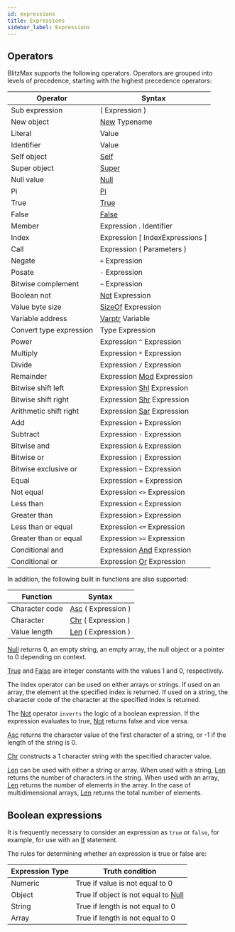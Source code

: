 ```yaml
---
id: expressions
title: Expressions
sidebar_label: Expressions
---
```


## Operators

BlitzMax supports the following operators. Operators are grouped into levels of precedence,
starting with the highest precedence operators:

| Operator  | Syntax  |
|---|---|
| Sub expression  | ( Expression )  |
| New object  | [New] Typename  |
| Literal  | Value  |
| Identifier  | Value  |
| Self object  | [Self]  |
| Super object  | [Super]  |
| Null value  | [Null]  |
| Pi  | [Pi]  |
| True  | [True]  |
| False  | [False]  |
| Member  | Expression . Identifier  |
| Index  | Expression [ IndexExpressions ]  |
| Call  | Expression ( Parameters ) |
| Negate  | `+` Expression  |
| Posate  | `-` Expression  |
| Bitwise complement  | `~` Expression  |
| Boolean not  | [Not] Expression  |
| Value byte size  | [SizeOf] Expression  |
| Variable address  | [Varptr] Variable  |
| Convert type expression  | Type Expression  |
| Power  | Expression `^` Expression  |
| Multiply  | Expression `*` Expression  |
| Divide  | Expression `/` Expression  |
| Remainder  | Expression [Mod] Expression  |
| Bitwise shift left  | Expression [Shl] Expression  |
| Bitwise shift right  | Expression [Shr] Expression  |
| Arithmetic shift right  | Expression [Sar] Expression  |
| Add  | Expression `+` Expression  |
| Subtract  | Expression `-` Expression  |
| Bitwise and  | Expression `&` Expression  |
| Bitwise or  | Expression <code>&#124;</code>  Expression  |
| Bitwise exclusive or  | Expression `~` Expression  |
| Equal  | Expression = Expression  |
| Not equal  | Expression `<>` Expression  |
| Less than  | Expression `<` Expression  |
| Greater than  | Expression `>` Expression  |
| Less than or equal  | Expression `<=` Expression  |
| Greater than or equal  | Expression `>=` Expression  |
| Conditional and  | Expression [And] Expression  |
| Conditional or  | Expression [Or] Expression  |

In addition, the following built in functions are also supported:

| Function  | Syntax  |
|---|---|
| Character code  | [Asc] ( Expression )  |
| Character  | [Chr] ( Expression )  |
| Value length  | [Len] ( Expression )  |

[Null] returns 0, an empty string, an empty array, the null object or a pointer to 0 depending on context.

[True] and [False] are integer constants with the values 1 and 0, respectively.

The index operator can be used on either arrays or strings. If used on an array,
the element at the specified index is returned. If used on a string, the character code
of the character at the specified index is returned.

The [Not] operator `inverts` the logic of a boolean expression. If the expression
evaluates to true, [Not] returns false and vice versa.

[Asc] returns the character value of the first character of a string, or -1 if the length of the string is 0.

[Chr] constructs a 1 character string with the specified character value.

[Len] can be used with either a string or array. When used with a string, [Len]
returns the number of characters in the string. When used with an array, [Len] returns
the number of elements in the array. In the case of multidimensional arrays, [Len]
returns the total number of elements.

## Boolean expressions

It is frequently necessary to consider an expression as `true` or `false`, for
example, for use with an [If] statement.

The rules for determining whether an expression is true or false are:

| Expression Type  | Truth condition  |
|---|---|
| Numeric  | True if value is not equal to 0  |
| Object  | True if object is not equal to [Null]  |
| String  | True if length is not equal to 0  |
| Array  | True if length is not equal to 0  |


[Null]: ../../api/brl/brl.blitz/#null
[True]: ../../api/brl/brl.blitz/#true
[False]: ../../api/brl/brl.blitz/#false
[Not]: ../../api/brl/brl.blitz/#not
[Asc]: ../../api/brl/brl.blitz/#asc
[Chr]: ../../api/brl/brl.blitz/#chr
[Len]: ../../api/brl/brl.blitz/#len
[If]: ../../api/brl/brl.blitz/#if
[Or]: ../../api/brl/brl.blitz/#or
[And]: ../../api/brl/brl.blitz/#and
[New]: ../../api/brl/brl.blitz/#new
[Self]: ../../api/brl/brl.blitz/#self
[Super]: ../../api/brl/brl.blitz/#super
[Pi]: ../../api/brl/brl.blitz/#pi
[SizeOf]: ../../api/brl/brl.blitz/#sizeof
[Varptr]: ../../api/brl/brl.blitz/#varptr
[Mod]: ../../api/brl/brl.blitz/#mod
[Shl]: ../../api/brl/brl.blitz/#shl
[Shr]: ../../api/brl/brl.blitz/#shr
[Sar]: ../../api/brl/brl.blitz/#sar
